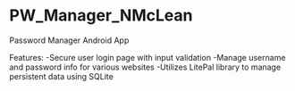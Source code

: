 # PW_Manager_NMcLean
Password Manager Android App

Features:
-Secure user login page with input validation
-Manage username and password info for various websites
-Utilizes LitePal library to manage persistent data using SQLite
